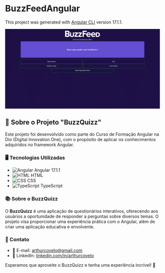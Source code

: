 # BuzzFeedAngular

This project was generated with [Angular CLI](https://github.com/angular/angular-cli) version 17.1.1.

<img src="./src/assets/CapturaBuzzQuizz.png" alt="pagina em execução">

## 🚀 Sobre o Projeto "BuzzQuizz"

Este projeto foi desenvolvido como parte do Curso de Formação Angular na Dio (Digital Innovation One), com o propósito de aplicar os conhecimentos adquiridos no framework Angular.

### 🖥️ Tecnologias Utilizadas

- ![Angular](https://img.shields.io/badge/Angular-%23DD0031.svg?style=for-the-badge&logo=angular&logoColor=white) Angular 17.1.1
- ![HTML](https://img.shields.io/badge/HTML-%23E34F26.svg?style=for-the-badge&logo=html5&logoColor=white) HTML
- ![CSS](https://img.shields.io/badge/CSS-%231572B6.svg?style=for-the-badge&logo=css3&logoColor=white) CSS
- ![TypeScript](https://img.shields.io/badge/TypeScript-%23778BFF.svg?style=for-the-badge&logo=typescript&logoColor=white) TypeScript

### 📚 Sobre o BuzzQuizz

O **BuzzQuizz** é uma aplicação de questionários interativos, oferecendo aos usuários a oportunidade de responder a perguntas sobre diversos temas. O projeto visa proporcionar uma experiência prática com o Angular, além de criar uma aplicação educativa e envolvente.

### 📧 Contato

- 📧 E-mail: [arthurcovelo@gmail.com](mailto:arthurcovelo@gmail.com)
- 🔗 LinkedIn: [linkedin.com/in/arthurcovelo](https://www.linkedin.com/in/arthurcovelo/)

Esperamos que aproveite o BuzzQuizz e tenha uma experiência incrível! 🚀
